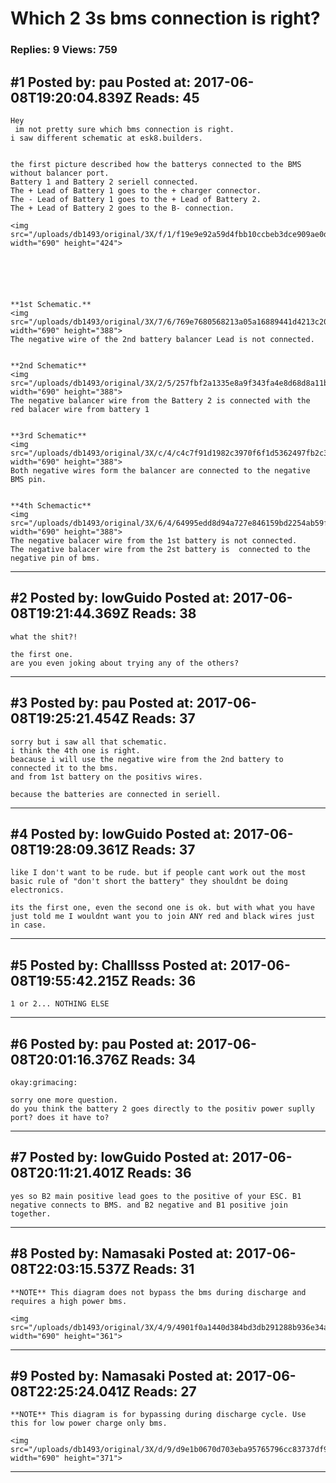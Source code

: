 # Which 2 3s bms connection is right?

### Replies: 9 Views: 759

## \#1 Posted by: pau Posted at: 2017-06-08T19:20:04.839Z Reads: 45

```
Hey
 im not pretty sure which bms connection is right.
i saw different schematic at esk8.builders.


the first picture described how the batterys connected to the BMS without balancer port. 
Battery 1 and Battery 2 seriell connected.
The + Lead of Battery 1 goes to the + charger connector.
The - Lead of Battery 1 goes to the + Lead of Battery 2.
The + Lead of Battery 2 goes to the B- connection. 

<img src="/uploads/db1493/original/3X/f/1/f19e9e92a59d4fbb10ccbeb3dce909ae0db6e516.jpg" width="690" height="424">






**1st Schematic.**
<img src="/uploads/db1493/original/3X/7/6/769e7680568213a05a16889441d4213c209775cb.jpg" width="690" height="388">
The negative wire of the 2nd battery balancer Lead is not connected.


**2nd Schematic**
<img src="/uploads/db1493/original/3X/2/5/257fbf2a1335e8a9f343fa4e8d68d8a11b092a72.jpg" width="690" height="388">
The negative balancer wire from the Battery 2 is connected with the red balacer wire from battery 1


**3rd Schematic**
<img src="/uploads/db1493/original/3X/c/4/c4c7f91d1982c3970f6f1d5362497fb2c326072d.JPG" width="690" height="388">
Both negative wires form the balancer are connected to the negative BMS pin. 


**4th Schemactic**
<img src="/uploads/db1493/original/3X/6/4/64995edd8d94a727e846159bd2254ab59fec7be6.jpg" width="690" height="388">
The negative balacer wire from the 1st battery is not connected.
The negative balacer wire from the 2st battery is  connected to the negative pin of bms.
```

---
## \#2 Posted by: lowGuido Posted at: 2017-06-08T19:21:44.369Z Reads: 38

```
what the shit?!

the first one.
are you even joking about trying any of the others?
```

---
## \#3 Posted by: pau Posted at: 2017-06-08T19:25:21.454Z Reads: 37

```
sorry but i saw all that schematic.
i think the 4th one is right.
beacause i will use the negative wire from the 2nd battery to connected it to the bms.
and from 1st battery on the positivs wires.

because the batteries are connected in seriell.
```

---
## \#4 Posted by: lowGuido Posted at: 2017-06-08T19:28:09.361Z Reads: 37

```
like I don't want to be rude. but if people cant work out the most basic rule of "don't short the battery" they shouldnt be doing electronics.

its the first one, even the second one is ok. but with what you have just told me I wouldnt want you to join ANY red and black wires just in case.
```

---
## \#5 Posted by: Challlsss Posted at: 2017-06-08T19:55:42.215Z Reads: 36

```
1 or 2... NOTHING ELSE
```

---
## \#6 Posted by: pau Posted at: 2017-06-08T20:01:16.376Z Reads: 34

```
okay:grimacing:

sorry one more question. 
do you think the battery 2 goes directly to the positiv power suplly port? does it have to?
```

---
## \#7 Posted by: lowGuido Posted at: 2017-06-08T20:11:21.401Z Reads: 36

```
yes so B2 main positive lead goes to the positive of your ESC. B1 negative connects to BMS. and B2 negative and B1 positive join together.
```

---
## \#8 Posted by: Namasaki Posted at: 2017-06-08T22:03:15.537Z Reads: 31

```
**NOTE** This diagram does not bypass the bms during discharge and requires a high power bms.

<img src="/uploads/db1493/original/3X/4/9/4901f0a1440d384bd3db291288b936e34a45b648.png" width="690" height="361">
```

---
## \#9 Posted by: Namasaki Posted at: 2017-06-08T22:25:24.041Z Reads: 27

```
**NOTE** This diagram is for bypassing during discharge cycle. Use this for low power charge only bms.

<img src="/uploads/db1493/original/3X/d/9/d9e1b0670d703eba95765796cc83737df9610a56.png" width="690" height="371">
```

---
